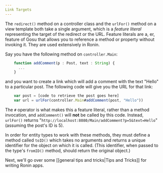 ```yaml
---
Link Targets
---
```


The `redirect()` method on a controller class and the `urlFor()` method on a
view template both take a single argument, which is a _feature literal_
representing the target of the redirect or the URL. Feature literals are a,
er, feature of Gosu that allows you to reference a method or property without
invoking it. They are used extensively in Ronin.

Say you have the following method on `controller.Main`:

```js
    function addComment(p : Post, text : String) {
      ...
    }
```

and you want to create a link which will add a comment with the text "Hello"
to a particular post. The following code will give you the URL for that link:

```js
    var post = [code to retrieve the post goes here]
    var url = urlFor(controller.Main#addComment(post, "Hello"))
```

The `#` operator is what makes this a feature literal, rather than a method
invocation, and `addComment()` will **not** be called by this code. Instead,
`urlFor()` returns "`http://localhost:8080/Main/addComment?p=5&text=Hello`"
(assuming the post's ID is 5).

In order for entity types to work with these methods, they must define a
method called `toID()` which takes no arguments and returns a unique
identifier for the object on which it is called. (This identifier, when passed
to the type's `fromID()` method, should return the original object.)

Next, we'll go over some [[general tips and tricks|Tips and Tricks]] for writing Ronin apps.
